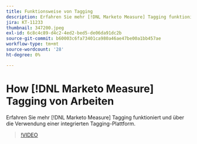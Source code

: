 ```yaml
---
title: Funktionsweise von Tagging
description: Erfahren Sie mehr [!DNL Marketo Measure] Tagging funktioniert und über die Verwendung einer integrierten Tagging-Plattform.
jira: KT-11233
thumbnail: 347200.jpeg
exl-id: 6c8c4c89-d4c2-4ed2-bed5-de06da91dc2b
source-git-commit: b60003c6fa73401ca980a46ae47be00a1bb457ae
workflow-type: tm+mt
source-wordcount: '28'
ht-degree: 0%

---
```


# How [!DNL Marketo Measure] Tagging von Arbeiten

Erfahren Sie mehr [!DNL Marketo Measure] Tagging funktioniert und über die Verwendung einer integrierten Tagging-Plattform.

>[!VIDEO](https://video.tv.adobe.com/v/347200/?quality=12&learn=on)
